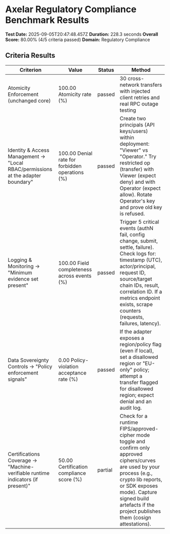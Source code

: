 # Axelar Regulatory Compliance Benchmark Results

**Test Date:** 2025-09-05T20:47:48.457Z
**Duration:** 228.3 seconds
**Overall Score:** 80.00% (4/5 criteria passed)
**Domain:** Regulatory Compliance

## Criteria Results

| Criterion | Value | Status | Method |
|-----------|-------|--------|--------|
| Atomicity Enforcement (unchanged core) | 100.00 Atomicity rate (%) | passed | 30 cross-network transfers with injected client retries and real RPC outage testing |
| Identity & Access Management → "Local RBAC/permissions at the adapter boundary" | 100.00 Denial rate for forbidden operations (%) | passed | Create two principals (API keys/users) within deployment: "Viewer" vs "Operator." Try restricted op (transfer) with Viewer (expect deny) and with Operator (expect allow). Rotate Operator's key and prove old key is refused. |
| Logging & Monitoring → "Minimum evidence set present" | 100.00 Field completeness across events (%) | passed | Trigger 5 critical events (authN fail, config change, submit, settle, failure). Check logs for: timestamp (UTC), actor/principal, request ID, source/target chain IDs, result, correlation ID. If a metrics endpoint exists, scrape counters (requests, failures, latency). |
| Data Sovereignty Controls → "Policy enforcement signals" | 0.00 Policy-violation acceptance rate (%) | passed | If the adapter exposes a region/policy flag (even if local), set a disallowed region or "EU-only" policy; attempt a transfer flagged for disallowed region; expect denial and an audit log. |
| Certifications Coverage → "Machine-verifiable runtime indicators (if present)" | 50.00 Certification compliance score (%) | partial | Check for a runtime FIPS/approved-cipher mode toggle and confirm only approved ciphers/curves are used by your process (e.g., crypto lib reports, or SDK exposes mode). Capture signed build artefacts if the project publishes them (cosign attestations). |
